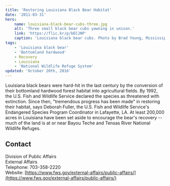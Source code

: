 ```yaml
---
title: 'Restoring Louisiana Black Bear Habitat'
date: '2011-03-31'
hero:
    name: louisiana-black-bear-cubs-three.jpg
    alt: 'Three small black bear cubs yawning in unison.'
    link: 'https://flic.kr/p/bECJNP'
    caption: 'Louisiana black bear cubs. Photo by Brad Young, Mississippi Department of Wildlife, Fisheries and Parks.'
tags:
    - 'Louisiana black bear'
    - 'Bottomland hardwood'
    - Recovery
    - Louisiana
    - 'National Wildlife Refuge System'
updated: 'October 20th, 2016'
---
```


Louisiana black bears were hard-hit in the last century by the conversion of their bottomland hardwood forest habitat into agricultural fields. By 1992, the U.S. Fish and Wildlife Service declared the species as threatened with extinction. Since then, "tremendous progress has been made" in restoring their habitat, says Deborah Fuller, the U.S. Fish and Wildlife Service's Endangered Species Program Coordinator in Lafayette, LA. At least 200,000 acres in Louisiana have been set aside to encourage the bear's recovery -- much of the land is at or near Bayou Teche and Tensas River National Wildlife Refuges.  

## Contact

Division of Public Affairs  
External Affairs  
Telephone: 703-358-2220  
Website: [https://www.fws.gov/external-affairs/public-affairs/](https://www.fws.gov/external-affairs/public-affairs/)

